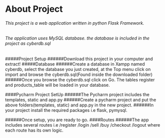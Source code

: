 # About Project
###### This project is a web application written in python Flask Framework.
###### The application uses MySQL database. the database is included in the project as cyberdb.sql

#####Project Setup
######Download this project in your computer and extract!
#####Database
######Create a database in Xampp named cyberdb, select the database you just created, at the Top menu click on import and browse the cyberdb.sql(Found inside the downloaded folder)
######Once you browse the cyberdb.sql click on Go. The tables register and products_table will be loaded in your database.

####Pycharm Project SetUp
######The Pycharm project includes the templates, static and app.py
######Create a pycharm project and put the above folders(templates, static) and app.py in the new project.
######In your project install the required packages i.e flask, pymysql.

######Once setup, you are ready to go.
####Routes
######The app includes several routes i.e /register    /login      /sell    /buy    /checkout  /logout   where each route has its own logic.


